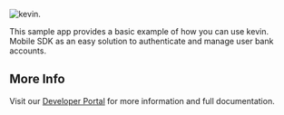 ![kevin.](../images/logo.png)

This sample app provides a basic example of how you can use kevin. Mobile SDK as an easy solution to authenticate
and manage user bank accounts.

## More Info

Visit our [Developer Portal](https://developer.kevin.eu/home/mobile-sdk) for more information and full documentation.
